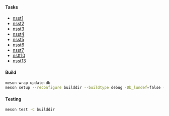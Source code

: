 #### Tasks

- [nsst1](https://github.com/nieroku/syspro-cpp/tree/nstt1/nstt1)
- [nsst2](https://github.com/nieroku/syspro-cpp/tree/main/nstt2)
- [nsst3](https://github.com/nieroku/syspro-cpp/tree/nsst3/nstt1)
- [nsst4](https://github.com/nieroku/syspro-cpp/tree/main/nstt1)
- [nsst5](https://github.com/nieroku/syspro-cpp/tree/main/nstt5)
- [nsst6](https://github.com/nieroku/syspro-cpp/tree/main/nstt6)
- [nsst7](https://github.com/nieroku/syspro-cpp/tree/main/nstt7)
- [nstt10](https://github.com/nieroku/syspro-cpp/tree/main/nstt10)
- [nsst13](https://github.com/nieroku/syspro-cpp/tree/main/nstt13)

#### Build

```sh
meson wrap update-db
meson setup --reconfigure builddir --buildtype debug -Db_lundef=false -Db_sanitize=address,undefined
```

#### Testing

```sh
meson test -C builddir
```

